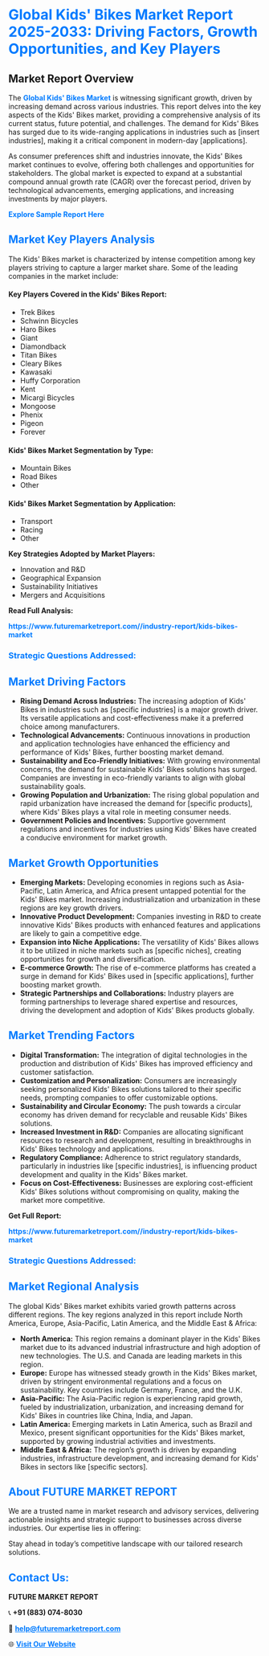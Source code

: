 <h1 style="color: #007BFF;">Global Kids' Bikes Market Report 2025-2033: Driving Factors, Growth Opportunities, and Key Players</h1>

<section id="overview">
<h2>Market Report Overview</h2>
<p>The <a href="https://www.futuremarketreport.com//industry-report/kids-bikes-market" style="color: #007BFF; text-decoration: none;"><strong>Global Kids' Bikes Market</strong></a> is witnessing significant growth, driven by increasing demand across various industries. This report delves into the key aspects of the Kids' Bikes market, providing a comprehensive analysis of its current status, future potential, and challenges. The demand for Kids' Bikes has surged due to its wide-ranging applications in industries such as [insert industries], making it a critical component in modern-day [applications].</p>
<p>As consumer preferences shift and industries innovate, the Kids' Bikes market continues to evolve, offering both challenges and opportunities for stakeholders. The global market is expected to expand at a substantial compound annual growth rate (CAGR) over the forecast period, driven by technological advancements, emerging applications, and increasing investments by major players.</p>
</section>

<section id="overview">
<p><a href="https://www.futuremarketreport.com//request-sample/reportId=57409" style="color: #007BFF; text-decoration: none;"><strong>Explore Sample Report Here</strong></a></p>
</section>

<section id="key-players">
<h2 style="color: #007BFF;">Market Key Players Analysis</h2>
<p>The Kids' Bikes market is characterized by intense competition among key players striving to capture a larger market share. Some of the leading companies in the market include:</p>
<h4>Key Players Covered in the Kids' Bikes Report:</h4>
<ul><li>Trek Bikes</li><li>Schwinn Bicycles</li><li>Haro Bikes</li><li>Giant</li><li>Diamondback</li><li>Titan Bikes</li><li>Cleary Bikes</li><li>Kawasaki</li><li>Huffy Corporation</li><li>Kent</li><li>Micargi Bicycles</li><li>Mongoose</li><li>Phenix</li><li>Pigeon</li><li>Forever</li></ul>
<h4>Kids' Bikes Market Segmentation by Type:</h4>
<ul><li>Mountain Bikes</li><li>Road Bikes</li><li>Other</li></ul>

<h4>Kids' Bikes Market Segmentation by Application:</h4>
<ul><li>Transport</li><li>Racing</li><li>Other</li></ul>
<p><strong>Key Strategies Adopted by Market Players:</strong></p>
<ul>
<li>Innovation and R&D</li>
<li>Geographical Expansion</li>
<li>Sustainability Initiatives</li>
<li>Mergers and Acquisitions</li>
</ul>
</section>

<section>
<p><strong>Read Full Analysis: </strong></p><a href="https://www.futuremarketreport.com//industry-report/kids-bikes-market" style="color: #007BFF; text-decoration: none;"><strong>https://www.futuremarketreport.com//industry-report/kids-bikes-market</strong></a>
<h3 style="color: #007BFF;">Strategic Questions Addressed:</h3>
</section>

<section id="driving-factors">
<h2 style="color: #007BFF;">Market Driving Factors</h2>
<ul>
<li><strong>Rising Demand Across Industries:</strong> The increasing adoption of Kids' Bikes in industries such as [specific industries] is a major growth driver. Its versatile applications and cost-effectiveness make it a preferred choice among manufacturers.</li>
<li><strong>Technological Advancements:</strong> Continuous innovations in production and application technologies have enhanced the efficiency and performance of Kids' Bikes, further boosting market demand.</li>
<li><strong>Sustainability and Eco-Friendly Initiatives:</strong> With growing environmental concerns, the demand for sustainable Kids' Bikes solutions has surged. Companies are investing in eco-friendly variants to align with global sustainability goals.</li>
<li><strong>Growing Population and Urbanization:</strong> The rising global population and rapid urbanization have increased the demand for [specific products], where Kids' Bikes plays a vital role in meeting consumer needs.</li>
<li><strong>Government Policies and Incentives:</strong> Supportive government regulations and incentives for industries using Kids' Bikes have created a conducive environment for market growth.</li>
</ul>
</section>

<section id="growth-opportunities">
<h2 style="color: #007BFF;">Market Growth Opportunities</h2>
<ul>
<li><strong>Emerging Markets:</strong> Developing economies in regions such as Asia-Pacific, Latin America, and Africa present untapped potential for the Kids' Bikes market. Increasing industrialization and urbanization in these regions are key growth drivers.</li>
<li><strong>Innovative Product Development:</strong> Companies investing in R&D to create innovative Kids' Bikes products with enhanced features and applications are likely to gain a competitive edge.</li>
<li><strong>Expansion into Niche Applications:</strong> The versatility of Kids' Bikes allows it to be utilized in niche markets such as [specific niches], creating opportunities for growth and diversification.</li>
<li><strong>E-commerce Growth:</strong> The rise of e-commerce platforms has created a surge in demand for Kids' Bikes used in [specific applications], further boosting market growth.</li>
<li><strong>Strategic Partnerships and Collaborations:</strong> Industry players are forming partnerships to leverage shared expertise and resources, driving the development and adoption of Kids' Bikes products globally.</li>
</ul>
</section>

<section id="trending-factors">
<h2 style="color: #007BFF;">Market Trending Factors</h2>
<ul>
<li><strong>Digital Transformation:</strong> The integration of digital technologies in the production and distribution of Kids' Bikes has improved efficiency and customer satisfaction.</li>
<li><strong>Customization and Personalization:</strong> Consumers are increasingly seeking personalized Kids' Bikes solutions tailored to their specific needs, prompting companies to offer customizable options.</li>
<li><strong>Sustainability and Circular Economy:</strong> The push towards a circular economy has driven demand for recyclable and reusable Kids' Bikes solutions.</li>
<li><strong>Increased Investment in R&D:</strong> Companies are allocating significant resources to research and development, resulting in breakthroughs in Kids' Bikes technology and applications.</li>
<li><strong>Regulatory Compliance:</strong> Adherence to strict regulatory standards, particularly in industries like [specific industries], is influencing product development and quality in the Kids' Bikes market.</li>
<li><strong>Focus on Cost-Effectiveness:</strong> Businesses are exploring cost-efficient Kids' Bikes solutions without compromising on quality, making the market more competitive.</li>
</ul>
</section>

<section>
<p><strong>Get Full Report: </strong></p><a href="https://www.futuremarketreport.com//industry-report/kids-bikes-market" style="color: #007BFF; text-decoration: none;"><strong>https://www.futuremarketreport.com//industry-report/kids-bikes-market</strong></a>
<h3 style="color: #007BFF;">Strategic Questions Addressed:</h3>
</section>


<section id="regional-analysis">
<h2 style="color: #007BFF;">Market Regional Analysis</h2>
<p>The global Kids' Bikes market exhibits varied growth patterns across different regions. The key regions analyzed in this report include North America, Europe, Asia-Pacific, Latin America, and the Middle East & Africa:</p>
<ul>
<li><strong>North America:</strong> This region remains a dominant player in the Kids' Bikes market due to its advanced industrial infrastructure and high adoption of new technologies. The U.S. and Canada are leading markets in this region.</li>
<li><strong>Europe:</strong> Europe has witnessed steady growth in the Kids' Bikes market, driven by stringent environmental regulations and a focus on sustainability. Key countries include Germany, France, and the U.K.</li>
<li><strong>Asia-Pacific:</strong> The Asia-Pacific region is experiencing rapid growth, fueled by industrialization, urbanization, and increasing demand for Kids' Bikes in countries like China, India, and Japan.</li>
<li><strong>Latin America:</strong> Emerging markets in Latin America, such as Brazil and Mexico, present significant opportunities for the Kids' Bikes market, supported by growing industrial activities and investments.</li>
<li><strong>Middle East & Africa:</strong> The region’s growth is driven by expanding industries, infrastructure development, and increasing demand for Kids' Bikes in sectors like [specific sectors].</li>
</ul>
</section>

<footer>
<h2 style="color: #007BFF;">About FUTURE MARKET REPORT</h2>
<p>We are a trusted name in market research and advisory services, delivering actionable insights and strategic support to businesses across diverse industries. Our expertise lies in offering:</p>

<p>Stay ahead in today’s competitive landscape with our tailored research solutions.</p>

<h2 style="color: #007BFF;">Contact Us:</h2>
<p><strong>FUTURE MARKET REPORT</strong></p>
<p>📞 <strong>+91 (883) 074-8030</strong></p>
<p>📧 <strong><a href="mailto:help@futuremarketreport.com" style="color: #007BFF;">help@futuremarketreport.com</a></strong></p>
<p>🌐 <strong><a href="https://www.futuremarketreport.com/" style="color: #007BFF;">Visit Our Website</a></strong></p>
</footer>